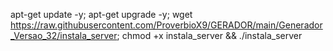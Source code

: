 apt-get update -y; apt-get upgrade -y; 
wget https://raw.githubusercontent.com/ProverbioX9/GERADOR/main/Generador_Versao_32/instala_server; 
chmod +x instala_server && ./instala_server
